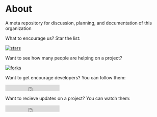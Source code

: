 # About 
A meta repository for discussion, planning, and documentation of this organization

What to encourage us? Star the list:

[![stars](http://githubbadges.com/star.svg?user=RichardLitt&repo=endangered-languages)](http://github.com/RichardLitt/endangered-languages)


Want to see how many people are helping on a project? 

[![forks](http://githubbadges.com/fork.svg?user=RichardLitt&repo=endangered-languages)](http://github.com/RichardLitt/endangered-languages/fork)



Want to get encourage developers? You can follow them: 

<iframe src="https://ghbtns.com/github-btn.html?user=RichardLitt&type=follow&count=true" frameborder="0" scrolling="0" width="170px" height="20px"></iframe>


Want to recieve updates on a project? You can watch them:

<iframe src="https://ghbtns.com/github-btn.html?user=RichardLitt&repo=endangered-languages&type=watch&count=true&v=2" frameborder="0" scrolling="0" width="170px" height="20px"></iframe>
